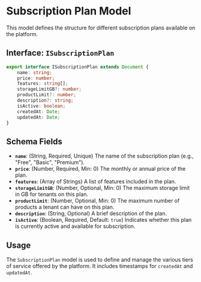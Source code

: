 # Subscription Plan Model

This model defines the structure for different subscription plans available on the platform.

## Interface: `ISubscriptionPlan`

```typescript
export interface ISubscriptionPlan extends Document {
    name: string;
    price: number;
    features: string[];
    storageLimitGB?: number;
    productLimit?: number;
    description?: string;
    isActive: boolean;
    createdAt: Date;
    updatedAt: Date;
}
```

## Schema Fields

*   **`name`**: (String, Required, Unique) The name of the subscription plan (e.g., "Free", "Basic", "Premium").
*   **`price`**: (Number, Required, Min: 0) The monthly or annual price of the plan.
*   **`features`**: (Array of Strings) A list of features included in the plan.
*   **`storageLimitGB`**: (Number, Optional, Min: 0) The maximum storage limit in GB for tenants on this plan.
*   **`productLimit`**: (Number, Optional, Min: 0) The maximum number of products a tenant can have on this plan.
*   **`description`**: (String, Optional) A brief description of the plan.
*   **`isActive`**: (Boolean, Required, Default: `true`) Indicates whether this plan is currently active and available for subscription.

## Usage

The `SubscriptionPlan` model is used to define and manage the various tiers of service offered by the platform. It includes timestamps for `createdAt` and `updatedAt`.

